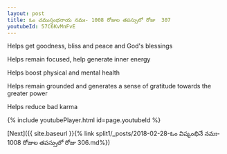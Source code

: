 ```yaml
---
layout: post
title: ఓం చముస్తంభనాయ నమః- 1008 రోజుల తపస్సులో రోజు  307
youtubeId: 57C6KvMnFvE
---
```

 
 
Helps get goodness, bliss and peace and God's blessings
 
Helps remain focused, help generate inner energy 
 
Helps boost physical and mental health 
 
Helps remain grounded and generates a sense of gratitude towards the greater power 
 
Helps reduce bad karma
 
 
 
 


{% include youtubePlayer.html id=page.youtubeId %}
 
[Next]({{ site.baseurl }}{% link  split1/_posts/2018-02-28-ఓం విష్కంభినే నమః- 1008 రోజుల తపస్సులో రోజు  306.md%})
 
